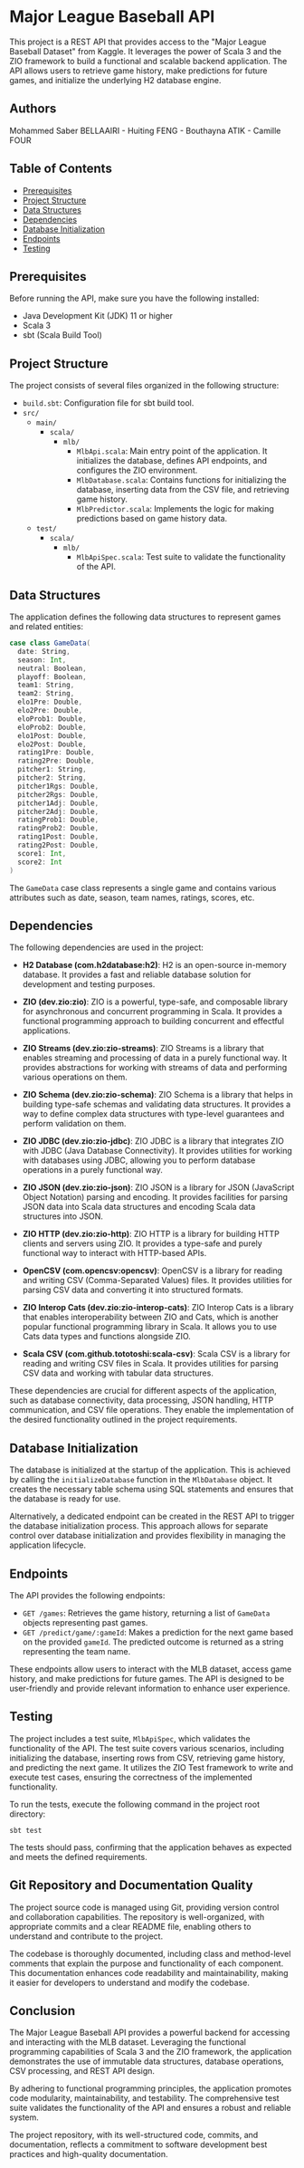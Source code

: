 # Major League Baseball API

This project is a REST API that provides access to the "Major League Baseball Dataset" from Kaggle. It leverages the power of Scala 3 and the ZIO framework to build a functional and scalable backend application. The API allows users to retrieve game history, make predictions for future games, and initialize the underlying H2 database engine.

## Authors 

Mohammed Saber BELLAAIRI -
Huiting FENG -
Bouthayna ATIK -
Camille FOUR


## Table of Contents

- [Prerequisites](#prerequisites)
- [Project Structure](#project-structure)
- [Data Structures](#data-structures)
- [Dependencies](#dependencies)
- [Database Initialization](#database-initialization)
- [Endpoints](#endpoints)
- [Testing](#testing)

## Prerequisites

Before running the API, make sure you have the following installed:

- Java Development Kit (JDK) 11 or higher
- Scala 3
- sbt (Scala Build Tool)

## Project Structure

The project consists of several files organized in the following structure:

- `build.sbt`: Configuration file for sbt build tool.
- `src/`
  - `main/`
    - `scala/`
      - `mlb/`
        - `MlbApi.scala`: Main entry point of the application. It initializes the database, defines API endpoints, and configures the ZIO environment.
        - `MlbDatabase.scala`: Contains functions for initializing the database, inserting data from the CSV file, and retrieving game history.
        - `MlbPredictor.scala`: Implements the logic for making predictions based on game history data.
  - `test/`
    - `scala/`
      - `mlb/`
        - `MlbApiSpec.scala`: Test suite to validate the functionality of the API.

## Data Structures

The application defines the following data structures to represent games and related entities:

```scala
case class GameData(
  date: String,
  season: Int,
  neutral: Boolean,
  playoff: Boolean,
  team1: String,
  team2: String,
  elo1Pre: Double,
  elo2Pre: Double,
  eloProb1: Double,
  eloProb2: Double,
  elo1Post: Double,
  elo2Post: Double,
  rating1Pre: Double,
  rating2Pre: Double,
  pitcher1: String,
  pitcher2: String,
  pitcher1Rgs: Double,
  pitcher2Rgs: Double,
  pitcher1Adj: Double,
  pitcher2Adj: Double,
  ratingProb1: Double,
  ratingProb2: Double,
  rating1Post: Double,
  rating2Post: Double,
  score1: Int,
  score2: Int
)
```

The `GameData` case class represents a single game and contains various attributes such as date, season, team names, ratings, scores, etc.

## Dependencies

The following dependencies are used in the project:

- **H2 Database (com.h2database:h2)**: H2 is an open-source in-memory database. It provides a fast and reliable database solution for development and testing purposes.

- **ZIO (dev.zio:zio)**: ZIO is a powerful, type-safe, and composable library for asynchronous and concurrent programming in Scala. It provides a functional programming approach to building concurrent and effectful applications.

- **ZIO Streams (dev.zio:zio-streams)**: ZIO Streams is a library that enables streaming and processing of data in a purely functional way. It provides abstractions for working with streams of data and performing various operations on them.

- **ZIO Schema (dev.zio:zio-schema)**: ZIO Schema is a library that helps in building type-safe schemas and validating data structures. It provides a way to define complex data structures with type-level guarantees and perform validation on them.

- **ZIO JDBC (dev.zio:zio-jdbc)**: ZIO JDBC is a library that integrates ZIO with JDBC (Java Database Connectivity). It provides utilities for working with databases using JDBC, allowing you to perform database operations in a purely functional way.

- **ZIO JSON (dev.zio:zio-json)**: ZIO JSON is a library for JSON (JavaScript Object Notation) parsing and encoding. It provides facilities for parsing JSON data into Scala data structures and encoding Scala data structures into JSON.

- **ZIO HTTP (dev.zio:zio-http)**: ZIO HTTP is a library for building HTTP clients and servers using ZIO. It provides a type-safe and purely functional way to interact with HTTP-based APIs.

- **OpenCSV (com.opencsv:opencsv)**: OpenCSV is a library for reading and writing CSV (Comma-Separated Values) files. It provides utilities for parsing CSV data and converting it into structured formats.

- **ZIO Interop Cats (dev.zio:zio-interop-cats)**: ZIO Interop Cats is a library that enables interoperability between ZIO and Cats, which is another popular functional programming library in Scala. It allows you to use Cats data types and functions alongside ZIO.

- **Scala CSV (com.github.tototoshi:scala-csv)**: Scala CSV is a library for reading and writing CSV files in Scala. It provides utilities for parsing CSV data and working with tabular data structures.

These dependencies are crucial for different aspects of the application, such as database connectivity, data processing, JSON handling, HTTP communication, and CSV file operations. They enable the implementation of the desired functionality outlined in the project requirements.

## Database Initialization

The database is initialized at the startup of the application. This is achieved by calling the `initializeDatabase` function in the `MlbDatabase` object. It creates the necessary table schema using SQL statements and ensures that the database is ready for use.

Alternatively, a dedicated endpoint can be created in the REST API to trigger the database initialization process. This approach allows for separate control over database initialization and provides flexibility in managing the application lifecycle.

## Endpoints

The API provides the following endpoints:

- `GET /games`: Retrieves the game history, returning a list of `GameData` objects representing past games.
- `GET /predict/game/:gameId`: Makes a prediction for the next game based on the provided `gameId`. The predicted outcome is returned as a string representing the team name.

These endpoints allow users to interact with the MLB dataset, access game history, and make predictions for future games. The API is designed to be user-friendly and provide relevant information to enhance user experience.

## Testing

The project includes a test suite, `MlbApiSpec`, which validates the functionality of the API. The test suite covers various scenarios, including initializing the database, inserting rows from CSV, retrieving game history, and predicting the next game. It utilizes the ZIO Test framework to write and execute test cases, ensuring the correctness of the implemented functionality.

To run the tests, execute the following command in the project root directory:

```
sbt test
```

The tests should pass, confirming that the application behaves as expected and meets the defined requirements.

## Git Repository and Documentation Quality

The project source code is managed using Git, providing version control and collaboration capabilities. The repository is well-organized, with appropriate commits and a clear README file, enabling others to understand and contribute to the project.

The codebase is thoroughly documented, including class and method-level comments that explain the purpose and functionality of each component. This documentation enhances code readability and maintainability, making it easier for developers to understand and modify the codebase.

## Conclusion

The Major League Baseball API provides a powerful backend for accessing and interacting with the MLB dataset. Leveraging the functional programming capabilities of Scala 3 and the ZIO framework, the application demonstrates the use of immutable data structures, database operations, CSV processing, and REST API design.

By adhering to functional programming principles, the application promotes code modularity, maintainability, and testability. The comprehensive test suite validates the functionality of the API and ensures a robust and reliable system.

The project repository, with its well-structured code, commits, and documentation, reflects a commitment to software development best practices and high-quality documentation.
